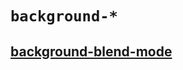 # `background-*`
## [background-blend-mode](https://developer.mozilla.org/en-US/docs/Web/CSS/background-blend-mode)
